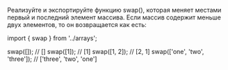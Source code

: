Реализуйте и экспортируйте функцию swap(), которая меняет местами первый и последний элемент массива. Если массив содержит меньше двух элементов, то он возвращается как есть:

import { swap } from '../arrays';

swap([]); // []
swap([1]); // [1]
swap([1, 2]); // [2, 1]
swap(['one', 'two', 'three']); // ['three', 'two', 'one']